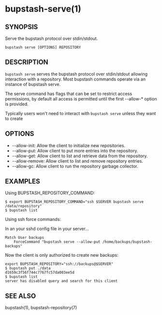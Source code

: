 bupstash-serve(1) 
================

## SYNOPSIS

Serve the bupstash protocol over stdin/stdout.

`bupstash serve [OPTIONS] REPOSITORY`

## DESCRIPTION

`bupstash serve` serves the bupstash protocol over stdin/stdout allowing
interaction with a repository. Most bupstash commands operate via an instance of bupstash serve.

The serve command has flags that can be set to restrict access permissions, by default
all access is permitted until the first --allow-* option is provided.

Typically users won't need to interact with `bupstash serve` unless they want
to create

## OPTIONS

* --allow-init:
  Allow the client to initialize new repositories.
* --allow-put:
  Allow client to put more entries into the repository.
* --allow-get:
  Allow client to list and retrieve data from the repository.
* --allow-remove:
  Allow client to list and remove repository entries.
* --allow-gc:
  Allow client to run the repository garbage collector.

## EXAMPLES

Using BUPSTASH_REPOSITORY_COMMAND:

```
$ export BUPSTASH_REPOSITORY_COMMAND="ssh $SERVER bupstash serve /data/repository"
$ bupstash list
```

Using ssh force commands:

In an your sshd config file in your server...
```
Match User backups
    ForceCommand "bupstash serve --allow-put /home/backups/bupstash-backups"
```

Now the client is only authorized to create new backups:
```
export BUPSTASH_REPOSITORY="ssh://backups@$SERVER"
$ bupstash put ./data
d1659c3f56f744c7767fc57da003ee5d
$ bupstash list
server has disabled query and search for this client
```


## SEE ALSO

bupstash(1), bupstash-repository(7)
